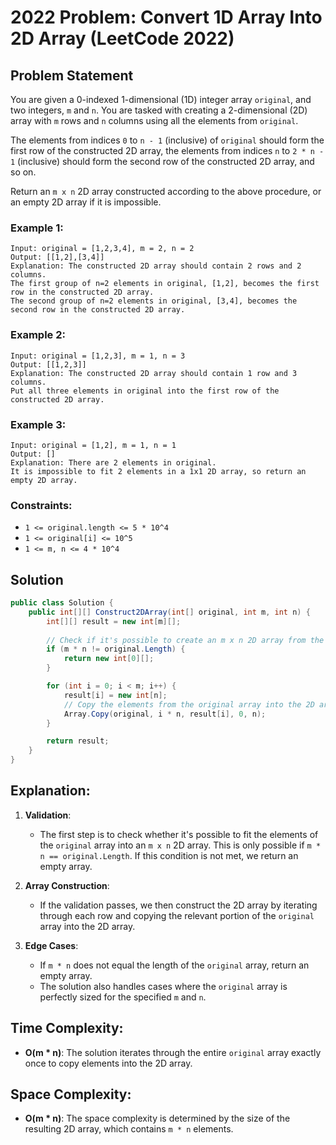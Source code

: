 
# 2022 Problem: Convert 1D Array Into 2D Array (LeetCode 2022)

## Problem Statement
You are given a 0-indexed 1-dimensional (1D) integer array `original`, and two integers, `m` and `n`. You are tasked with creating a 2-dimensional (2D) array with `m` rows and `n` columns using all the elements from `original`.

The elements from indices `0` to `n - 1` (inclusive) of `original` should form the first row of the constructed 2D array, the elements from indices `n` to `2 * n - 1` (inclusive) should form the second row of the constructed 2D array, and so on.

Return an `m x n` 2D array constructed according to the above procedure, or an empty 2D array if it is impossible.

### Example 1:
```
Input: original = [1,2,3,4], m = 2, n = 2
Output: [[1,2],[3,4]]
Explanation: The constructed 2D array should contain 2 rows and 2 columns.
The first group of n=2 elements in original, [1,2], becomes the first row in the constructed 2D array.
The second group of n=2 elements in original, [3,4], becomes the second row in the constructed 2D array.
```

### Example 2:
```
Input: original = [1,2,3], m = 1, n = 3
Output: [[1,2,3]]
Explanation: The constructed 2D array should contain 1 row and 3 columns.
Put all three elements in original into the first row of the constructed 2D array.
```

### Example 3:
```
Input: original = [1,2], m = 1, n = 1
Output: []
Explanation: There are 2 elements in original.
It is impossible to fit 2 elements in a 1x1 2D array, so return an empty 2D array.
```

### Constraints:
- `1 <= original.length <= 5 * 10^4`
- `1 <= original[i] <= 10^5`
- `1 <= m, n <= 4 * 10^4`

## Solution

```csharp
public class Solution {
    public int[][] Construct2DArray(int[] original, int m, int n) {
        int[][] result = new int[m][];
        
        // Check if it's possible to create an m x n 2D array from the original array
        if (m * n != original.Length) {
            return new int[0][];
        }

        for (int i = 0; i < m; i++) {
            result[i] = new int[n];
            // Copy the elements from the original array into the 2D array
            Array.Copy(original, i * n, result[i], 0, n);
        }

        return result;
    }
}
```

## Explanation:
1. **Validation**: 
   - The first step is to check whether it's possible to fit the elements of the `original` array into an `m x n` 2D array. This is only possible if `m * n == original.Length`. If this condition is not met, we return an empty array.

2. **Array Construction**:
   - If the validation passes, we then construct the 2D array by iterating through each row and copying the relevant portion of the `original` array into the 2D array.

3. **Edge Cases**:
   - If `m * n` does not equal the length of the `original` array, return an empty array.
   - The solution also handles cases where the `original` array is perfectly sized for the specified `m` and `n`.

## Time Complexity:
- **O(m * n)**: The solution iterates through the entire `original` array exactly once to copy elements into the 2D array.

## Space Complexity:
- **O(m * n)**: The space complexity is determined by the size of the resulting 2D array, which contains `m * n` elements.
